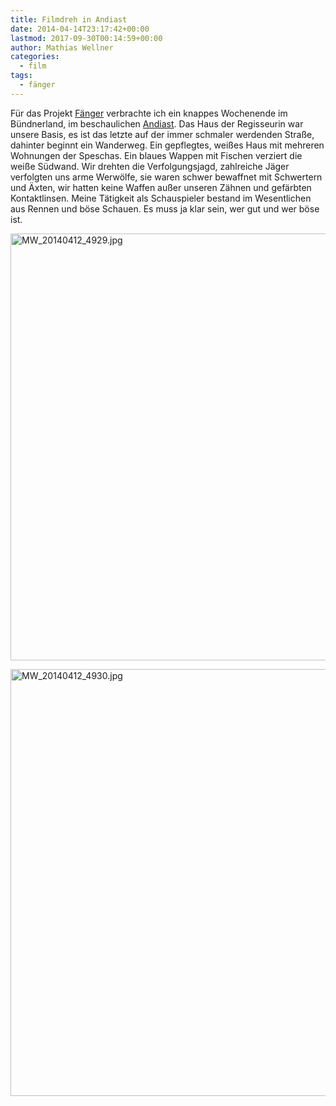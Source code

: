 ```yaml
---
title: Filmdreh in Andiast
date: 2014-04-14T23:17:42+00:00
lastmod: 2017-09-30T00:14:59+00:00
author: Mathias Wellner
categories:
  - film
tags:
  - fänger
---
```

Für das Projekt [Fänger](https://www.facebook.com/faenger?fref=ts) verbrachte ich ein knappes Wochenende im Bündnerland, im beschaulichen [Andiast](http://de.wikipedia.org/wiki/Andiast). Das Haus der Regisseurin war unsere Basis, es ist das letzte auf der immer schmaler werdenden Straße, dahinter beginnt ein Wanderweg. Ein gepflegtes, weißes Haus mit mehreren Wohnungen der Speschas. Ein blaues Wappen mit Fischen verziert die weiße Südwand. Wir drehten die Verfolgungsjagd, zahlreiche Jäger verfolgten uns arme Werwölfe, sie waren schwer bewaffnet mit Schwertern und Äxten, wir hatten keine Waffen außer unseren Zähnen und gefärbten Kontaktlinsen. Meine Tätigkeit als Schauspieler bestand im Wesentlichen aus Rennen und böse Schauen. Es muss ja klar sein, wer gut und wer böse ist. 

<a data-flickr-embed="true"  href="https://www.flickr.com/photos/mwellner/13855871585" title="MW_20140412_4929.jpg"><img src="https://c1.staticflickr.com/8/7127/13855871585_85612b06bd_b.jpg" width="1024" height="683" alt="MW_20140412_4929.jpg"></a><script async src="//embedr.flickr.com/assets/client-code.js" charset="utf-8"></script>

<a data-flickr-embed="true"  href="https://www.flickr.com/photos/mwellner/13855920263" title="MW_20140412_4930.jpg"><img src="https://c1.staticflickr.com/4/3738/13855920263_4b60292a09_b.jpg" width="1024" height="683" alt="MW_20140412_4930.jpg"></a><script async src="//embedr.flickr.com/assets/client-code.js" charset="utf-8"></script>

